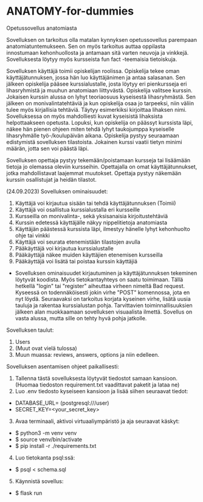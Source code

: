 # ANATOMY-for-dummies
Opetussovellus anatomiasta

Sovelluksen on tarkoitus olla matalan kynnyksen opetussovellus parempaan anatomiatuntemukseen.
Sen on myös tarkoitus auttaa oppilasta innostumaan kehonhuollosta ja antamaan
sitä varten neuvoja ja vinkkejä. Sovelluksesta löytyy myös kursseista fun fact -teemaisia tietoiskuja.

Sovelluksen käyttäjä toimii opiskelijan roolissa.
Opiskelija tekee oman käyttäjätunnuksen, jossa hän luo käyttäjänimen ja antaa salasanan.
Sen jälkeen opiskelija pääsee kurssialustalle, josta löytyy eri pienkursseja eri lihasryhmistä ja muuhun anatomiaan liittyvästä.
Opiskelija valitsee kurssin. Jokaisen kurssin alussa on lyhyt teoriaosuus kyseisestä lihasryhmästä. 
Sen jälkeen on monivalintatehtäviä ja kun opiskelija osaa jo tarpeeksi, niin väliin tulee myös
kirjallisia tehtäviä. Täytyy esimerkiksi kirjoittaa lihaksen nimi.
Sovelluksessa on myös mahdolliesti kuvat kyseisistä lihaksista helpottaakseen opetusta.
Lopuksi, kun opiskelija on päässyt kurssista läpi, näkee hän pienen ohjeen miten tehdä lyhyt
taukojumppa kyseiselle lihasryhmälle työ-/koulupäivän aikana.
Opiskelija pystyy seuraamaan edistymistä sovelluksen tilastoista.
Jokainen kurssi vaatii tietyn minimi määrän, jotta sen voi päästä läpi.

Sovelluksen opettaja pystyy tekemään/poistamaan kursseja tai lisäämään tietoja jo olemassa oleviin kursseihin.
Opettajalla on omat käyttäjätunnukset, jotka mahdollistavat laajemmat muutokset.
Opettaja pystyy näkemään kurssin osallistujat ja heidän tilastot.

(24.09.2023)
Sovelluksen ominaisuudet:
1. Käyttäjä voi kirjautua sisään tai tehdä käyttäjätunnuksen (Toimii)
2. Käyttäjä voi osallistua kurssialustalla eri kursseille
3. Kursseilla on monivalinta-, sekä yksisanaisia kirjoitustehtäviä
4. Kurssin edetessä käyttäjälle näkyy nippelitietoja anatomiasta
5. Käyttäjän päästessä kurssista läpi, ilmestyy hänelle lyhyt kehonhuolto ohje tai vinkki
6. Käyttäjä voi seurata etenemistään tilastojen avulla
7. Pääkäyttäjä voi kirjautua kurssialustalle
8. Pääkäyttäjä näkee muiden käyttäjien etenemisen kursseilla
9. Pääkäyttäjä voi lisätä tai poistaa kurssin käyttäjiä

- Sovelluksen ominaisuudet kirjautuminen ja käyttäjätunnuksen tekeminen löytyvät koodista. Myös tietokantayhteys on saatu toimimaan. Tällä hetkellä "login" tai "register" aiheuttaa virheen nimeltä Bad request. Kyseessä on todennäköisesti jokin virhe "POST" komennossa, jota en nyt löydä. Seuraavaksi on tarkoitus korjata kyseinen virhe, lisätä uusia tauluja ja rakentaa kurssialustan pohja. Tarvittavien toiminnallisuuksien jälkeen alan muokkaamaan sovelluksen visuaalista ilmettä. Sovellus on vasta alussa, mutta sille on tehty hyvä pohja jatkolle.

Sovelluksen taulut:
1. Users
2. (Muut ovat vielä tulossa)
3. Muun muassa: reviews, answers, options ja niin edelleen.

Sovelluksen asentamisen ohjeet paikallisesti:
1. Tallenna tästä sovelluksesta löytyvät tiedostot samaan kansioon. (Huomaa tiedoston requirement.txt vaadittavat paketit ja lataa ne)
2. Luo .env tiedosto kyseiseen kansioon ja lisää siihen seuraavat tiedot:
 - DATABASE_URL=<database-local-address> (postgresql:///user)
 - SECRET_KEY=<your_secret_key>
3. Avaa terminaali, aktivoi virtuaaliympäristö ja aja seuraavat käskyt:
 - $ python3 -m venv venv
 - $ source venv/bin/activate
 - $ pip install -r ./requirements.txt
4. Luo tietokanta psql:ssä:
 - $ psql < schema.sql
5. Käynnistä sovellus:
 - $ flask run
